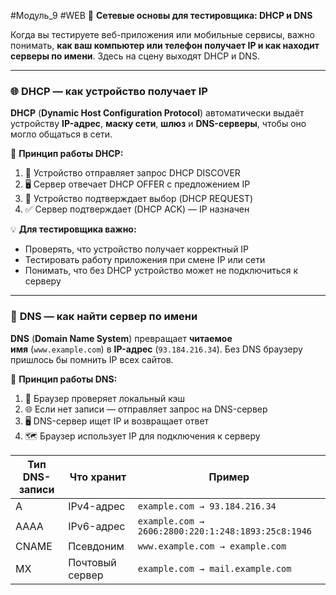 #Модуль_9 #WEB
🧭 **Сетевые основы для тестировщика: DHCP и DNS**

Когда вы тестируете веб-приложения или мобильные сервисы, важно понимать, **как ваш компьютер или телефон получает IP и как находит серверы по имени**. Здесь на сцену выходят DHCP и DNS.

---

### 🌐 **DHCP — как устройство получает IP**

**DHCP** (**Dynamic Host Configuration Protocol**) автоматически выдаёт устройству **IP-адрес**, **маску сети**, **шлюз** и **DNS-серверы**, чтобы оно могло общаться в сети.

📌 **Принцип работы DHCP:**

1. 📡 Устройство отправляет запрос DHCP DISCOVER
2. 🖥️ Сервер отвечает DHCP OFFER с предложением IP
3. 📲 Устройство подтверждает выбор (DHCP REQUEST)
4. ✅ Сервер подтверждает (DHCP ACK) — IP назначен

💡 **Для тестировщика важно:**

- Проверять, что устройство получает корректный IP
- Тестировать работу приложения при смене IP или сети
- Понимать, что без DHCP устройство может не подключиться к серверу

---

### 🧩 **DNS — как найти сервер по имени**

**DNS** (**Domain Name System**) превращает **читаемое имя** (`www.example.com`) в **IP-адрес** (`93.184.216.34`). Без DNS браузеру пришлось бы помнить IP всех сайтов.

📌 **Принцип работы DNS:**

1. 🔎 Браузер проверяет локальный кэш
2. 🌐 Если нет записи — отправляет запрос на DNS-сервер
3. 🖥️ DNS-сервер ищет IP и возвращает ответ
4. 🗺️ Браузер использует IP для подключения к серверу

|Тип DNS-записи|Что хранит|Пример|
|---|---|---|
|A|IPv4-адрес|`example.com → 93.184.216.34`|
|AAAA|IPv6-адрес|`example.com → 2606:2800:220:1:248:1893:25c8:1946`|
|CNAME|Псевдоним|`www.example.com → example.com`|
|MX|Почтовый сервер|`example.com → mail.example.com`|
